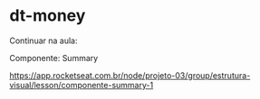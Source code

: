 # dt-money

Continuar na aula:

Componente: Summary

https://app.rocketseat.com.br/node/projeto-03/group/estrutura-visual/lesson/componente-summary-1
